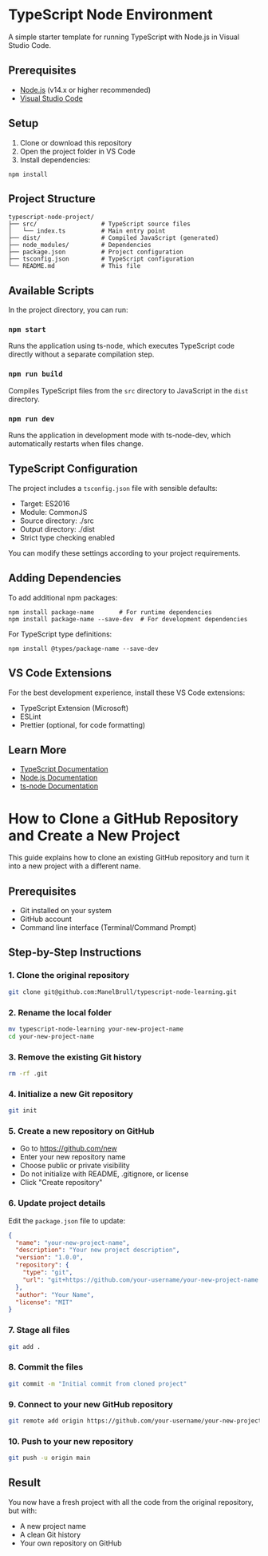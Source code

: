 # TypeScript Node Environment

A simple starter template for running TypeScript with Node.js in Visual Studio Code.

## Prerequisites

- [Node.js](https://nodejs.org/) (v14.x or higher recommended)
- [Visual Studio Code](https://code.visualstudio.com/)

## Setup

1. Clone or download this repository
2. Open the project folder in VS Code
3. Install dependencies:
```
npm install
```

## Project Structure

```
typescript-node-project/
├── src/                  # TypeScript source files
│   └── index.ts          # Main entry point
├── dist/                 # Compiled JavaScript (generated)
├── node_modules/         # Dependencies
├── package.json          # Project configuration
├── tsconfig.json         # TypeScript configuration
└── README.md             # This file
```

## Available Scripts

In the project directory, you can run:

### `npm start`

Runs the application using ts-node, which executes TypeScript code directly without a separate compilation step.

### `npm run build`

Compiles TypeScript files from the `src` directory to JavaScript in the `dist` directory.

### `npm run dev`

Runs the application in development mode with ts-node-dev, which automatically restarts when files change.

## TypeScript Configuration

The project includes a `tsconfig.json` file with sensible defaults:

- Target: ES2016
- Module: CommonJS
- Source directory: ./src
- Output directory: ./dist
- Strict type checking enabled

You can modify these settings according to your project requirements.

## Adding Dependencies

To add additional npm packages:

```
npm install package-name       # For runtime dependencies
npm install package-name --save-dev  # For development dependencies
```

For TypeScript type definitions:

```
npm install @types/package-name --save-dev
```

## VS Code Extensions

For the best development experience, install these VS Code extensions:

- TypeScript Extension (Microsoft)
- ESLint
- Prettier (optional, for code formatting)

## Learn More

- [TypeScript Documentation](https://www.typescriptlang.org/docs/)
- [Node.js Documentation](https://nodejs.org/en/docs/)
- [ts-node Documentation](https://github.com/TypeStrong/ts-node)

# How to Clone a GitHub Repository and Create a New Project

This guide explains how to clone an existing GitHub repository and turn it into a new project with a different name.

## Prerequisites
- Git installed on your system
- GitHub account
- Command line interface (Terminal/Command Prompt)

## Step-by-Step Instructions

### 1. Clone the original repository
```bash
git clone git@github.com:ManelBrull/typescript-node-learning.git
```

### 2. Rename the local folder
```bash
mv typescript-node-learning your-new-project-name
cd your-new-project-name
```

### 3. Remove the existing Git history
```bash
rm -rf .git
```

### 4. Initialize a new Git repository
```bash
git init
```

### 5. Create a new repository on GitHub
- Go to https://github.com/new
- Enter your new repository name
- Choose public or private visibility
- Do not initialize with README, .gitignore, or license
- Click "Create repository"

### 6. Update project details
Edit the `package.json` file to update:
```json
{
  "name": "your-new-project-name",
  "description": "Your new project description",
  "version": "1.0.0",
  "repository": {
    "type": "git",
    "url": "git+https://github.com/your-username/your-new-project-name.git"
  },
  "author": "Your Name",
  "license": "MIT"
}
```

### 7. Stage all files
```bash
git add .
```

### 8. Commit the files
```bash
git commit -m "Initial commit from cloned project"
```

### 9. Connect to your new GitHub repository
```bash
git remote add origin https://github.com/your-username/your-new-project-name.git
```

### 10. Push to your new repository
```bash
git push -u origin main
```

## Result
You now have a fresh project with all the code from the original repository, but with:
- A new project name
- A clean Git history
- Your own repository on GitHub